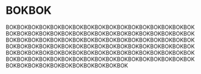 # BOKBOK
BOKBOKBOKBOKBOKBOKBOKBOKBOKBOKBOKBOKBOKBOKBOKBOKBOKBOKBOKBOKBOKBOKBOKBOKBOKBOKBOKBOKBOKBOKBOKBOKBOKBOKBOKBOKBOKBOKBOKBOKBOKBOKBOKBOKBOKBOKBOKBOKBOKBOKBOKBOKBOKBOKBOKBOKBOKBOKBOKBOKBOKBOKBOKBOKBOKBOKBOKBOKBOKBOKBOKBOKBOKBOKBOKBOKBOKBOKBOKBOKBOKBOKBOKBOKBOKBOKBOKBOKBOKBOKBOKBOKBOKBOKBOKBOKBOKBOKBOKBOKBOKBOKBOKBOKBOKBOKBOKBOKBOKBOKBOKBOKBOK
